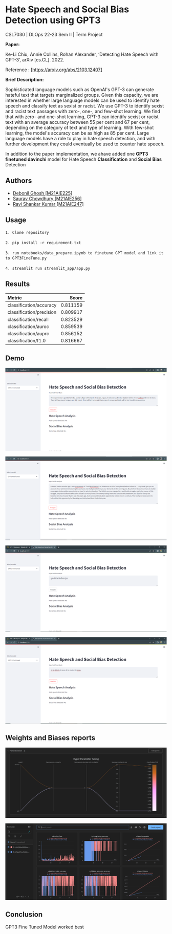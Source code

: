 
# Hate Speech and Social Bias Detection using GPT3

CSL7030 | DLOps 22-23 Sem II | Term Project

**Paper:**

Ke-Li Chiu, Annie Collins, Rohan Alexander, ‘Detecting Hate Speech with GPT-3’, arXiv [cs.CL]. 2022.

Reference : [https://arxiv.org/abs/2103.12407]

**Brief Description:**

Sophisticated language models such as OpenAI's GPT-3 can generate hateful text that targets marginalized groups. Given this capacity, we are interested in whether large language models can be used to identify hate speech and classify text as sexist or racist. We use GPT-3 to identify sexist and racist text passages with zero-, one-, and few-shot learning. We find that with zero- and one-shot learning, GPT-3 can identify sexist or racist text with an average accuracy between 55 per cent and 67 per cent, depending on the category of text and type of learning. With few-shot learning, the model's accuracy can be as high as 85 per cent. Large language models have a role to play in hate speech detection, and with further development they could eventually be used to counter hate speech.

In addition to the paper implementation, we ahave added one **GPT3 finetuned davinchi** model for Hate Speech **Classification** and **Social Bias** Detection

## Authors

- [Debonil Ghosh [M21AIE225] ](https://www.github.com/debonil)
- [Saurav Chowdhury [M21AIE256] ](https://www.github.com/sauraviitj)
- [Ravi Shankar Kumar [M21AIE247]](https://www.github.com/rsk-iitj)

## Usage

    1. Clone repository

    2. pip install -r requirement.txt

    3. run notebooks/data_prepare.ipynb to finetune GPT model and link it to GPT3FineTune.py

    4. streamlit run streamlit_app/app.py

## Results

| Metric                   | Score    |
|:-------------------------|---------:|
| classification/accuracy  | 0.811159 |
| classification/precision | 0.809917 |
| classification/recall    | 0.823529 |
| classification/auroc     | 0.859539 |
| classification/auprc     | 0.856152 |
| classification/f1.0      | 0.816667 |

## Demo

![gpt3_finetuned_english_churchil](results/streamlit_gpt3_finetuned_english_churchil.PNG?raw=true)

![gpt3_finetuned_english_netaji](results/streamlit_gpt3_finetuned_english_netaji.PNG?raw=true)

![gpt3_finetuned_hindi](results/streamlit_gpt3_finetuned_hindi.PNG?raw=true)

![gpt3_finetuned_french](results/streamlit_gpt3_finetuned_french.PNG?raw=true)

## Weights and Biases reports

![wandb hyper param tuning](results/wandb_hyper_tuning.PNG?raw=true)

![wandb reports](results/wandb_reports.PNG?raw=true)

## Conclusion

GPT3 Fine Tuned Model worked best
